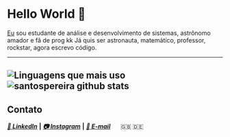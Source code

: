 # Hello World 👋

[Eu](https://www.linkedin.com/in/pedro-henrique-dos-santos-pereira-245b12174) sou estudante de análise e desenvolvimento de sistemas, astrônomo amador e fã de prog kk Já quis ser astronauta, matemático, professor, rockstar, agora escrevo código.
<!--
---
### Linguagens e ferramentas

- 🐍 Python
- :coffee: Java
- ⚡ Javascript
- 🎨 HTML/CSS
- 🚀 GO
- :floppy_disk: Banco de Dados-->

---
![Linguagens que mais uso](https://github-readme-stats.vercel.app/api/top-langs/?username=santospereira&layout=compact&custom_title=Linguagens%20Que%20Mais%20Uso&bg_color=) ![santospereira github stats](https://github-readme-stats.vercel.app/api?username=santospereira&&show_icons=true&title_color=000&icon_color=2ab02f&text_color=545754&bg_color=fffff) 
---

## Contato
[***:page_facing_up: LinkedIn***](https://www.linkedin.com/in/santos-pereira) **|** [***:camera:  Instagram***](https://www.instagram.com/pedro.hsp0/) **|** [***:email: E-mail***](mailto://pedrohenriquelemam@gmail.com) &nbsp;&nbsp;&nbsp;&nbsp; :gb: :de:

<!--
![Linguagens que mais uso](https://github-readme-stats.vercel.app/api/top-langs/?username=santospereira&layout=compact&custom_title=Linguagens%20Que%20Mais%20Uso&bg_color=)

-->
